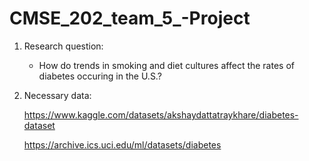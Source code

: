 # CMSE_202_team_5_-Project

1) Research question:

	- How do trends in smoking and diet cultures affect the rates of diabetes occuring in the U.S.?

2) Necessary data:

	https://www.kaggle.com/datasets/akshaydattatraykhare/diabetes-dataset

	https://archive.ics.uci.edu/ml/datasets/diabetes






























